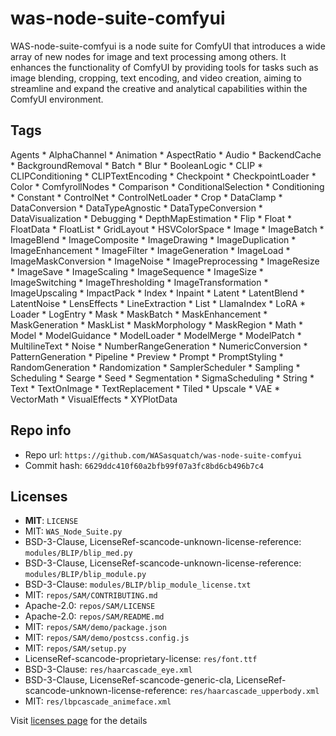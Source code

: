 # was-node-suite-comfyui
WAS-node-suite-comfyui is a node suite for ComfyUI that introduces a wide array of new nodes for image and text processing among others. It enhances the functionality of ComfyUI by providing tools for tasks such as image blending, cropping, text encoding, and video creation, aiming to streamline and expand the creative and analytical capabilities within the ComfyUI environment.

## Tags
Agents * AlphaChannel * Animation * AspectRatio * Audio * BackendCache * BackgroundRemoval * Batch * Blur * BooleanLogic * CLIP * CLIPConditioning * CLIPTextEncoding * Checkpoint * CheckpointLoader * Color * ComfyrollNodes * Comparison * ConditionalSelection * Conditioning * Constant * ControlNet * ControlNetLoader * Crop * DataClamp * DataConversion * DataTypeAgnostic * DataTypeConversion * DataVisualization * Debugging * DepthMapEstimation * Flip * Float * FloatData * FloatList * GridLayout * HSVColorSpace * Image * ImageBatch * ImageBlend * ImageComposite * ImageDrawing * ImageDuplication * ImageEnhancement * ImageFilter * ImageGeneration * ImageLoad * ImageMaskConversion * ImageNoise * ImagePreprocessing * ImageResize * ImageSave * ImageScaling * ImageSequence * ImageSize * ImageSwitching * ImageThresholding * ImageTransformation * ImageUpscaling * ImpactPack * Index * Inpaint * Latent * LatentBlend * LatentNoise * LensEffects * LineExtraction * List * LlamaIndex * LoRA * Loader * LogEntry * Mask * MaskBatch * MaskEnhancement * MaskGeneration * MaskList * MaskMorphology * MaskRegion * Math * Model * ModelGuidance * ModelLoader * ModelMerge * ModelPatch * MultilineText * Noise * NumberRangeGeneration * NumericConversion * PatternGeneration * Pipeline * Preview * Prompt * PromptStyling * RandomGeneration * Randomization * SamplerScheduler * Sampling * Scheduling * Searge * Seed * Segmentation * SigmaScheduling * String * Text * TextOnImage * TextReplacement * Tiled * Upscale * VAE * VectorMath * VisualEffects * XYPlotData

## Repo info
- Repo url: `https://github.com/WASasquatch/was-node-suite-comfyui`
- Commit hash: `6629ddc410f60a2bfb99f07a3fc8bd6cb496b7c4`

## Licenses
- **MIT**: `LICENSE`
- MIT: `WAS_Node_Suite.py`
- BSD-3-Clause, LicenseRef-scancode-unknown-license-reference: `modules/BLIP/blip_med.py`
- BSD-3-Clause, LicenseRef-scancode-unknown-license-reference: `modules/BLIP/blip_module.py`
- BSD-3-Clause: `modules/BLIP/blip_module_license.txt`
- MIT: `repos/SAM/CONTRIBUTING.md`
- Apache-2.0: `repos/SAM/LICENSE`
- Apache-2.0: `repos/SAM/README.md`
- MIT: `repos/SAM/demo/package.json`
- MIT: `repos/SAM/demo/postcss.config.js`
- MIT: `repos/SAM/setup.py`
- LicenseRef-scancode-proprietary-license: `res/font.ttf`
- BSD-3-Clause: `res/haarcascade_eye.xml`
- BSD-3-Clause, LicenseRef-scancode-generic-cla, LicenseRef-scancode-unknown-license-reference: `res/haarcascade_upperbody.xml`
- MIT: `res/lbpcascade_animeface.xml`

Visit [licenses page](licenses.md) for the details
